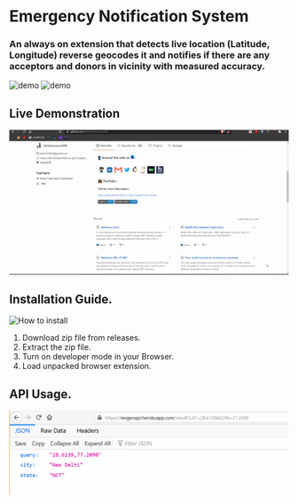 # Emergency Notification System

### An always on extension that detects live location (Latitude, Longitude) reverse geocodes it and notifies if there are any acceptors and donors in vicinity with measured accuracy.

![demo](/howTo/popupimage.jpg)
![demo](/howTo/SLimage.jpg)



## Live Demonstration

![demo](/howTo/DesktopNotificationDemov2.gif)

## Installation Guide.

![How to install](/howTo/howtouse.gif)

1.	Download zip file from releases.
2.	Extract the zip file.
3.	Turn on developer mode in your Browser.
4. Load unpacked browser extension.

## API Usage.

![API Usage](/howTo/APIUsage.gif)

